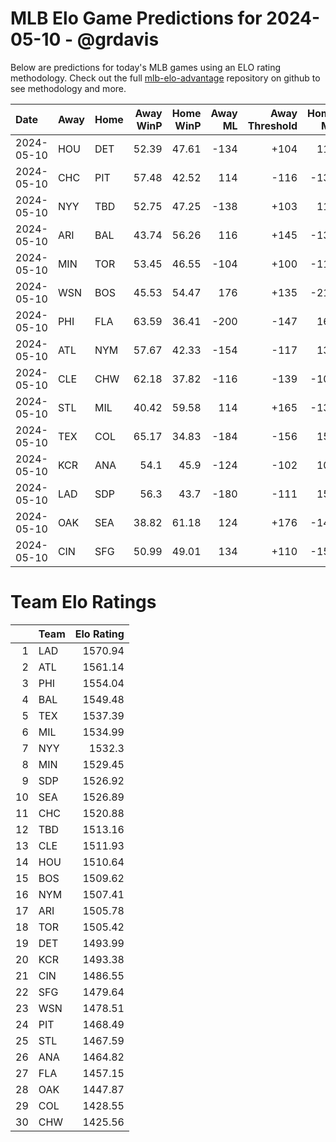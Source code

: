 # MLB Elo Game Predictions for 2024-05-10 - @grdavis
Below are predictions for today's MLB games using an ELO rating methodology. Check out the full [mlb-elo-advantage](https://github.com/grdavis/mlb-elo-advantage) repository on github to see methodology and more.

| Date       | Away   | Home   |   Away WinP |   Home WinP |   Away ML |   Away Threshold |   Home ML |   Home Threshold |
|:-----------|:-------|:-------|------------:|------------:|----------:|-----------------:|----------:|-----------------:|
| 2024-05-10 | HOU    | DET    |       52.39 |       47.61 |      -134 |             +104 |       114 |             +125 |
| 2024-05-10 | CHC    | PIT    |       57.48 |       42.52 |       114 |             -116 |      -134 |             +152 |
| 2024-05-10 | NYY    | TBD    |       52.75 |       47.25 |      -138 |             +103 |       118 |             +126 |
| 2024-05-10 | ARI    | BAL    |       43.74 |       56.26 |       116 |             +145 |      -134 |             -111 |
| 2024-05-10 | MIN    | TOR    |       53.45 |       46.55 |      -104 |             +100 |      -112 |             +130 |
| 2024-05-10 | WSN    | BOS    |       45.53 |       54.47 |       176 |             +135 |      -210 |             -104 |
| 2024-05-10 | PHI    | FLA    |       63.59 |       36.41 |      -200 |             -147 |       168 |             +194 |
| 2024-05-10 | ATL    | NYM    |       57.67 |       42.33 |      -154 |             -117 |       130 |             +153 |
| 2024-05-10 | CLE    | CHW    |       62.18 |       37.82 |      -116 |             -139 |      -102 |             +183 |
| 2024-05-10 | STL    | MIL    |       40.42 |       59.58 |       114 |             +165 |      -134 |             -126 |
| 2024-05-10 | TEX    | COL    |       65.17 |       34.83 |      -184 |             -156 |       154 |             +207 |
| 2024-05-10 | KCR    | ANA    |       54.1  |       45.9  |      -124 |             -102 |       106 |             +133 |
| 2024-05-10 | LAD    | SDP    |       56.3  |       43.7  |      -180 |             -111 |       152 |             +145 |
| 2024-05-10 | OAK    | SEA    |       38.82 |       61.18 |       124 |             +176 |      -146 |             -134 |
| 2024-05-10 | CIN    | SFG    |       50.99 |       49.01 |       134 |             +110 |      -158 |             +118 |

# Team Elo Ratings
|    | Team   |   Elo Rating |
|---:|:-------|-------------:|
|  1 | LAD    |      1570.94 |
|  2 | ATL    |      1561.14 |
|  3 | PHI    |      1554.04 |
|  4 | BAL    |      1549.48 |
|  5 | TEX    |      1537.39 |
|  6 | MIL    |      1534.99 |
|  7 | NYY    |      1532.3  |
|  8 | MIN    |      1529.45 |
|  9 | SDP    |      1526.92 |
| 10 | SEA    |      1526.89 |
| 11 | CHC    |      1520.88 |
| 12 | TBD    |      1513.16 |
| 13 | CLE    |      1511.93 |
| 14 | HOU    |      1510.64 |
| 15 | BOS    |      1509.62 |
| 16 | NYM    |      1507.41 |
| 17 | ARI    |      1505.78 |
| 18 | TOR    |      1505.42 |
| 19 | DET    |      1493.99 |
| 20 | KCR    |      1493.38 |
| 21 | CIN    |      1486.55 |
| 22 | SFG    |      1479.64 |
| 23 | WSN    |      1478.51 |
| 24 | PIT    |      1468.49 |
| 25 | STL    |      1467.59 |
| 26 | ANA    |      1464.82 |
| 27 | FLA    |      1457.15 |
| 28 | OAK    |      1447.87 |
| 29 | COL    |      1428.55 |
| 30 | CHW    |      1425.56 |